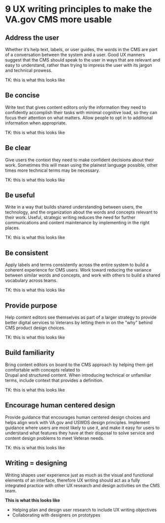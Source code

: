 # 9 UX writing principles to make the VA.gov CMS more usable

## Address the user
Whether it’s help text, labels, or user guides, the words in the CMS are part of a conversation between the system and a user. Good UX manners suggest that the CMS should speak to the user in ways that are relevant and easy to understand, rather than trying to impress the user with its jargon and technical prowess. 

TK: this is what this looks like

## Be concise
Write text that gives content editors only the information they need to confidently accomplish their tasks with minimal cognitive load, so they can focus their attention on what matters. Allow people to opt in to additional information when appropriate.

TK: this is what this looks like

## Be clear
Give users the context they need to make confident decisions about their work. Sometimes this will mean using the plainest language possible, other times more technical terms may be necessary. 

TK: this is what this looks like

## Be useful
Write in a way that builds shared understanding between users, the technology, and the organization about the words and concepts relevant to their work. Useful, strategic writing reduces the need for further communications and content maintenance by implementing in the right places. 

TK: this is what this looks like

## Be consistent
Apply labels and terms consistently across the entire system to build a coherent experience for CMS users. Work toward reducing the variance between similar words and concepts, and work with others to build a shared vocabulary across teams.

TK: this is what this looks like

## Provide purpose
Help content editors see themselves as part of a larger strategy to provide better digital services to Veterans by letting them in on the "why" behind CMS product design choices.  

TK: this is what this looks like

## Build familiarity
Bring content editors on board to the CMS approach by helping them get comfortable with concepts related to  
Drupal and structured content. When introducing technical or unfamiliar terms, include context that provides a definition.

TK: this is what this looks like

## Encourage human centered design 
Provide guidance that encourages human centered design choices and helps align work with VA.gov and USWDS design principles. Implement guidance where users are most likely to use it, and make it easy for users to understand what features they have at their disposal to solve service and content design problems to meet Veteran needs.

TK: this is what this looks like

## Writing = designing
Writing shapes user experience just as much as the visual and functional elements of an interface, therefore UX writing should act as a fully integrated practice with other UX research and design activities on the CMS team.

**This is what this looks like**
- Helping plan and design user research to include UX writing objectives
- Collaborating with designers on prototypes


